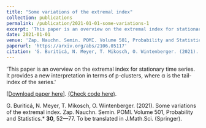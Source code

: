 ```yaml
---
title: "Some variations of the extremal index"
collection: publications
permalink: /publication/2021-01-01-some-variations-1
excerpt: 'This paper is an overview on the extremal index for stationary time series. It provides a new interpretation in terms of p-clusters, where p is the tail-index of the series.'
date: 2021-01-01
venue: 'Zap. Nauchn. Semin. POMI. Volume 501, Probability and Statistics'
paperurl: 'https://arxiv.org/abs/2106.05117'
citation: 'G. Buriticá, N. Meyer, T. Mikosch, O. Wintenberger. (2021). Some variations of the extremal index. Zap. Nauchn. Semin. POMI. Volume 501, Probability and Statistics.* **30**, 52—77. To be translated in J.Math.Sci. (Springer).'
---
```

'This paper is an overview on the extremal index for stationary time series. It provides a new interpretation in terms of p-clusters, where α is the tail-index of the series.'

[[Download paper here]](https://arxiv.org/abs/2106.05117).
[(Check code here)](https://github.com/GBuritica/extremal_index).

G. Buriticá, N. Meyer, T. Mikosch, O. Wintenberger. (2021). Some variations of the extremal index. Zap. Nauchn. Semin. POMI. Volume 501, Probability and Statistics.* **30**, 52—77. To be translated in J.Math.Sci. (Springer).

